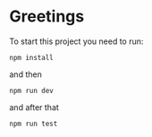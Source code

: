 # Greetings
To start this project you need to run:

```npm install```

and then

```npm run dev```

and after that

```npm run test```
